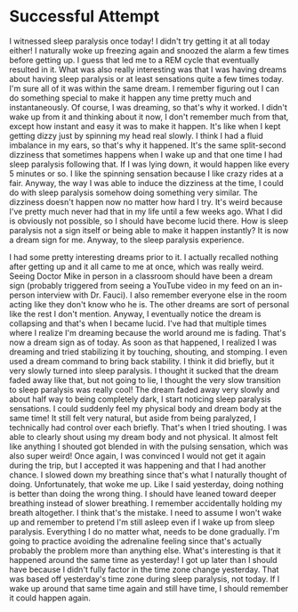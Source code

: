 # Successful Attempt

I witnessed sleep paralysis once today! I didn't try getting it at all today either! I naturally woke up freezing again and snoozed the alarm a few times before getting up. I guess that led me to a REM cycle that eventually resulted in it. What was also really interesting was that I was having dreams about having sleep paralysis or at least sensations quite a few times today. I'm sure all of it was within the same dream. I remember figuring out I can do something special to make it happen any time pretty much and instantaneously. Of course, I was dreaming, so that's why it worked. I didn't wake up from it and thinking about it now, I don't remember much from that, except how instant and easy it was to make it happen. It's like when I kept getting dizzy just by spinning my head real slowly. I think I had a fluid imbalance in my ears, so that's why it happened. It's the same split-second dizziness that sometimes happens when I wake up and that one time I had sleep paralysis following that. If I was lying down, it would happen like every 5 minutes or so. I like the spinning sensation because I like crazy rides at a fair. Anyway, the way I was able to induce the dizziness at the time, I could do with sleep paralysis somehow doing something very similar. The dizziness doesn't happen now no matter how hard I try. It's weird because I've pretty much never had that in my life until a few weeks ago. What I did is obviously not possible, so I should have become lucid there. How is sleep paralysis not a sign itself or being able to make it happen instantly? It is now a dream sign for me. Anyway, to the sleep paralysis experience.

I had some pretty interesting dreams prior to it. I actually recalled nothing after getting up and it all came to me at once, which was really weird. Seeing Doctor Mike in person in a classroom should have been a dream sign (probably triggered from seeing a YouTube video in my feed on an in-person interview with Dr. Fauci). I also remember everyone else in the room acting like they don't know who he is. The other dreams are sort of personal like the rest I don't mention. Anyway, I eventually notice the dream is collapsing and that's when I became lucid. I've had that multiple times where I realize I'm dreaming because the world around me is fading. That's now a dream sign as of today. As soon as that happened, I realized I was dreaming and tried stabilizing it by touching, shouting, and stomping. I even used a dream command to bring back stability. I think it did briefly, but it very slowly turned into sleep paralysis. I thought it sucked that the dream faded away like that, but not going to lie, I thought the very slow transition to sleep paralysis was really cool! The dream faded away very slowly and about half way to being completely dark, I start noticing sleep paralysis sensations. I could suddenly feel my physical body and dream body at the same time! It still felt very natural, but aside from being paralyzed, I technically had control over each briefly. That's when I tried shouting. I was able to clearly shout using my dream body and not physical. It almost felt like anything I shouted got blended in with the pulsing sensation, which was also super weird! Once again, I was convinced I would not get it again during the trip, but I accepted it was happening and that I had another chance. I slowed down my breathing since that's what I naturally thought of doing. Unfortunately, that woke me up. Like I said yesterday, doing nothing is better than doing the wrong thing. I should have leaned toward deeper breathing instead of slower breathing. I remember accidentally holding my breath altogether. I think that's the mistake. I need to assume I won't wake up and remember to pretend I'm still asleep even if I wake up from sleep paralysis. Everything I do no matter what, needs to be done gradually. I'm going to practice avoiding the adrenaline feeling since that's actually probably the problem more than anything else. What's interesting is that it happened around the same time as yesterday! I got up later than I should have because I didn't fully factor in the time zone change yesterday. That was based off yesterday's time zone during sleep paralysis, not today. If I wake up around that same time again and still have time, I should remember it could happen again.
